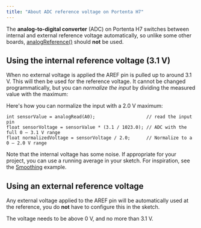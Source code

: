 ```yaml
---
title: "About ADC reference voltage on Portenta H7"
---
```


The **analog-to-digital converter** (ADC) on Portenta H7 switches between internal and external reference voltage automatically, so unlike some other boards, [analogReference()](https://www.arduino.cc/reference/en/language/functions/analog-io/analogreference/) should **not** be used.

<a id="internal-reference"></a>

## Using the internal reference voltage (3.1 V)

When no external voltage is applied the AREF pin is pulled up to around 3.1 V. This will then be used for the reference voltage. It cannot be changed programmatically, but you can _normalize the input_ by dividing the measured value with the maximum:

Here's how you can normalize the input with a 2.0 V maximum:

```
int sensorValue = analogRead(A0);                   // read the input pin
float sensorVoltage = sensorValue * (3.1 / 1023.0); // ADC with the full 0 – 3.1 V range
float normalizedVoltage = sensorVoltage / 2.0;      // Normalize to a 0 – 2.0 V range
```

Note that the internal voltage has some noise. If appropriate for your project, you can use a running average in your sketch. For inspiration, see the [Smoothing](https://www.arduino.cc/en/Tutorial/BuiltInExamples/Smoothing) example.

<a id="external-reference"></a>

## Using an external reference voltage

Any external voltage applied to the AREF pin will be automatically used at the reference, you do **not** have to configure this in the sketch.

The voltage needs to be above 0 V, and no more than 3.1 V.
